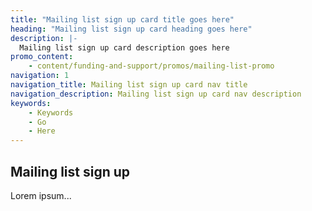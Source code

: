 ```yaml
---
title: "Mailing list sign up card title goes here"
heading: "Mailing list sign up card heading goes here"
description: |-
  Mailing list sign up card description goes here
promo_content:
    - content/funding-and-support/promos/mailing-list-promo
navigation: 1
navigation_title: Mailing list sign up card nav title
navigation_description: Mailing list sign up card nav description
keywords:
    - Keywords
    - Go
    - Here
---
```


## Mailing list sign up

Lorem ipsum...
